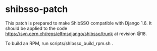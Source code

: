 shibsso-patch
=============

This patch is prepared to make ShibSSO compatible with Django 1.6.
It should be applied to the code https://svn.cern.ch/reps/elfmsdjango/shibsso/trunk at revision @18.

To build an RPM, run scripts/shibsso_build_rpm.sh .



